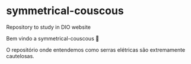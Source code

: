 # symmetrical-couscous
Repository to study in DIO website

Bem vindo a symmetrical-couscous :tada:

O repositório onde entendemos como serras elétricas são extremamente cautelosas.

